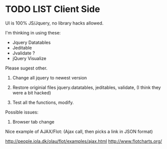 TODO LIST Client Side
=========

UI is 100% JS/Jquery, no library hacks allowed. 

I'm thinking in using these:

- Jquery Datatables 
- Jeditable
- Jvalidate ?
- jQuery Visualize

Please sugest other.


1. Change all jquery to newest version

2. Restore originial files jquery.datatables, jeditables, validate, (I think they were a bit hacked)

3. Test all the functions, modify.

Possible issues: 

1. Browser tab change

Nice example of AJAX/Flot: (Ajax call, then picks a link in JSON format)

http://people.iola.dk/olau/flot/examples/ajax.html
http://www.flotcharts.org/

